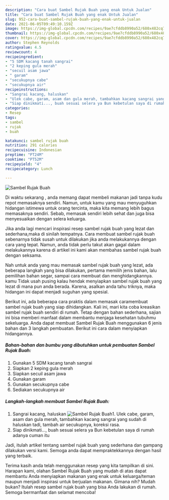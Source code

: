 ```yaml
---
description: "Cara buat Sambel Rujak Buah yang enak Untuk Jualan"
title: "Cara buat Sambel Rujak Buah yang enak Untuk Jualan"
slug: 952-cara-buat-sambel-rujak-buah-yang-enak-untuk-jualan
date: 2021-06-05T09:49:10.159Z
image: https://img-global.cpcdn.com/recipes/9ae7cfddb8990a52/680x482cq70/sambel-rujak-buah-foto-resep-utama.jpg
thumbnail: https://img-global.cpcdn.com/recipes/9ae7cfddb8990a52/680x482cq70/sambel-rujak-buah-foto-resep-utama.jpg
cover: https://img-global.cpcdn.com/recipes/9ae7cfddb8990a52/680x482cq70/sambel-rujak-buah-foto-resep-utama.jpg
author: Stephen Reynolds
ratingvalue: 4.5
reviewcount: 4
recipeingredient:
- "5 SDM kacang tanah sangrai"
- "2 keping gula merah"
- "secuil asam jawa"
- " garam"
- "secukupnya cabe"
- "secukupnya air"
recipeinstructions:
- "Sangrai kacang, haluskan"
- "Ulek cabe, garam, asam dan gula merah, tambahkan kacang sangrai yang sudah di haluskan tadi, tambah air secukupnya, koreksi rasa."
- "Siap dinikmati..., buah sesuai selera ya Bun kebetulan saya di rumah adanya cuman itu"
categories:
- Resep
tags:
- sambel
- rujak
- buah

katakunci: sambel rujak buah 
nutrition: 291 calories
recipecuisine: Indonesian
preptime: "PT24M"
cooktime: "PT52M"
recipeyield: "4"
recipecategory: Lunch

---
```



![Sambel Rujak Buah](https://img-global.cpcdn.com/recipes/9ae7cfddb8990a52/680x482cq70/sambel-rujak-buah-foto-resep-utama.jpg)

Di waktu  sekarang , anda memang dapat membeli makanan jadi tanpa kudu repot memasaknya sendiri. Namun, untuk kamu yang mau menyuguhkan hidangan istimewa untuk orang tercinta, maka kita memang lebih bagus memasaknya sendiri. Sebab, memasak sendiri lebih sehat dan juga bisa menyesuaikan dengan selera keluarga.

Jika anda lagi mencari inspirasi resep sambel rujak buah yang lezat dan sederhana,maka di sinilah tempatnya. Cara membuat sambel rujak buah  sebenarnya tidak susah untuk dilakukan jika anda melakukannya dengan cara yang tepat. Namun, anda tidak perlu takut akan gagal dalam melakukannya 
karena di artikel ini kami akan membahas sambel rujak buah dengan seksama.  



Nah untuk anda yang mau memasak sambel rujak buah yang lezat, ada beberapa langkah yang bisa dilakukan, pertama memilih jenis bahan, lalu pemilihan bahan segar, sampai cara membuat dan menghidangkannya. kamu Tidak usah pusing kalau hendak menyiapkan sambel rujak buah yang lezat di mana pun anda berada. Karena, asalkan anda  tahu triknya, maka hidangan ini dapat menjadi suguhan yang spesial.

Berikut ini, ada beberapa cara praktis  dalam memasak caramembuat sambel rujak buah yang siap dihidangkan. Kali ini, mari kita coba kreasikan sambel rujak buah sendiri di rumah. Tetap dengan bahan sederhana, sajian ini bisa memberi manfaat dalam membantu menjaga kesehatan tubuhmu sekeluarga. Anda dapat membuat Sambel Rujak Buah menggunakan 6 jenis bahan dan 3 langkah pembuatan. Berikut ini cara dalam menyiapkan hidangannya.

<!--inarticleads1-->

##### Bahan-bahan dan bumbu yang dibutuhkan untuk pembuatan Sambel Rujak Buah:

1. Gunakan 5 SDM kacang tanah sangrai
1. Siapkan 2 keping gula merah
1. Siapkan secuil asam jawa
1. Gunakan  garam
1. Gunakan secukupnya cabe
1. Sediakan secukupnya air




<!--inarticleads2-->

##### Langkah-langkah membuat Sambel Rujak Buah:

1. Sangrai kacang, haluskan
<img src="https://img-global.cpcdn.com/steps/133ea69e971669fb/160x128cq70/sambel-rujak-buah-langkah-memasak-1-foto.jpg" alt="Sambel Rujak Buah">1. Ulek cabe, garam, asam dan gula merah, tambahkan kacang sangrai yang sudah di haluskan tadi, tambah air secukupnya, koreksi rasa.
1. Siap dinikmati..., buah sesuai selera ya Bun kebetulan saya di rumah adanya cuman itu




Jadi, itulah artikel tentang  sambel rujak buah  yang sederhana dan gampang dilakukan versi kami. Semoga anda dapat mempraktekkannya dengan hasil yang terbaik. 

Terima kasih anda telah menggunakan resep yang kita tampilkan di sini. Harapan kami, olahan  Sambel Rujak Buah yang mudah di atas dapat membantu Anda menyiapkan makanan yang enak untuk keluarga/teman maupun menjadi inspirasi untuk berjualan makanan. Gimana nih? Mudah bukan? Itulah resep sambel rujak buah yang bisa Anda lakukan di rumah. Semoga bermanfaat dan selamat mencoba!

